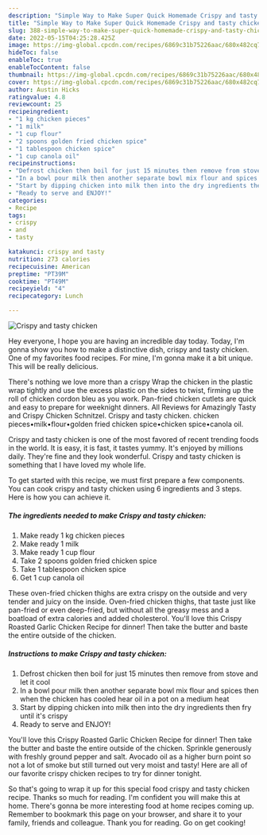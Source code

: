 ```yaml
---
description: "Simple Way to Make Super Quick Homemade Crispy and tasty chicken"
title: "Simple Way to Make Super Quick Homemade Crispy and tasty chicken"
slug: 388-simple-way-to-make-super-quick-homemade-crispy-and-tasty-chicken
date: 2022-05-15T04:25:28.425Z
image: https://img-global.cpcdn.com/recipes/6869c31b75226aac/680x482cq70/crispy-and-tasty-chicken-recipe-main-photo.jpg
hideToc: false
enableToc: true
enableTocContent: false
thumbnail: https://img-global.cpcdn.com/recipes/6869c31b75226aac/680x482cq70/crispy-and-tasty-chicken-recipe-main-photo.jpg
cover: https://img-global.cpcdn.com/recipes/6869c31b75226aac/680x482cq70/crispy-and-tasty-chicken-recipe-main-photo.jpg
author: Austin Hicks
ratingvalue: 4.8
reviewcount: 25
recipeingredient:
- "1 kg chicken pieces"
- "1 milk"
- "1 cup flour"
- "2 spoons golden fried chicken spice"
- "1 tablespoon chicken spice"
- "1 cup canola oil"
recipeinstructions:
- "Defrost chicken then boil for just 15 minutes then remove from stove and let it cool"
- "In a bowl pour milk then another separate bowl mix flour and spices then when the chicken has cooled hear oil in a pot on a medium heat"
- "Start by dipping chicken into milk then into the dry ingredients then fry until it&#39;s crispy"
- "Ready to serve and ENJOY!"
categories:
- Recipe
tags:
- crispy
- and
- tasty

katakunci: crispy and tasty 
nutrition: 273 calories
recipecuisine: American
preptime: "PT39M"
cooktime: "PT49M"
recipeyield: "4"
recipecategory: Lunch

---
```



![Crispy and tasty chicken](https://img-global.cpcdn.com/recipes/6869c31b75226aac/680x482cq70/crispy-and-tasty-chicken-recipe-main-photo.jpg)

Hey everyone, I hope you are having an incredible day today. Today, I'm gonna show you how to make a distinctive dish, crispy and tasty chicken. One of my favorites food recipes. For mine, I'm gonna make it a bit unique. This will be really delicious.

There&#39;s nothing we love more than a crispy Wrap the chicken in the plastic wrap tightly and use the excess plastic on the sides to twist, firming up the roll of chicken cordon bleu as you work. Pan-fried chicken cutlets are quick and easy to prepare for weeknight dinners. All Reviews for Amazingly Tasty and Crispy Chicken Schnitzel. Crispy and tasty chicken. chicken pieces•milk•flour•golden fried chicken spice•chicken spice•canola oil.

Crispy and tasty chicken is one of the most favored of recent trending foods in the world. It is easy, it is fast, it tastes yummy. It's enjoyed by millions daily. They're fine and they look wonderful. Crispy and tasty chicken is something that I have loved my whole life.


To get started with this recipe, we must first prepare a few components. You can cook crispy and tasty chicken using 6 ingredients and 3 steps. Here is how you can achieve it.

<!--inarticleads1-->

##### The ingredients needed to make Crispy and tasty chicken:

1. Make ready 1 kg chicken pieces
1. Make ready 1 milk
1. Make ready 1 cup flour
1. Take 2 spoons golden fried chicken spice
1. Take 1 tablespoon chicken spice
1. Get 1 cup canola oil


These oven-fried chicken thighs are extra crispy on the outside and very tender and juicy on the inside. Oven-fried chicken thighs, that taste just like pan-fried or even deep-fried, but without all the greasy mess and a boatload of extra calories and added cholesterol. You&#39;ll love this Crispy Roasted Garlic Chicken Recipe for dinner! Then take the butter and baste the entire outside of the chicken. 

<!--inarticleads2-->

##### Instructions to make Crispy and tasty chicken:

1. Defrost chicken then boil for just 15 minutes then remove from stove and let it cool
1. In a bowl pour milk then another separate bowl mix flour and spices then when the chicken has cooled hear oil in a pot on a medium heat
1. Start by dipping chicken into milk then into the dry ingredients then fry until it&#39;s crispy
1. Ready to serve and ENJOY!

You&#39;ll love this Crispy Roasted Garlic Chicken Recipe for dinner! Then take the butter and baste the entire outside of the chicken. Sprinkle generously with freshly ground pepper and salt. Avocado oil as a higher burn point so not a lot of smoke but still turned out very moist and tasty! Here are all of our favorite crispy chicken recipes to try for dinner tonight. 

So that's going to wrap it up for this special food crispy and tasty chicken recipe. Thanks so much for reading. I'm confident you will make this at home. There's gonna be more interesting food at home recipes coming up. Remember to bookmark this page on your browser, and share it to your family, friends and colleague. Thank you for reading. Go on get cooking!
